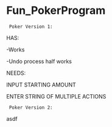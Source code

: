 # Fun_PokerProgram

     Poker Version 1:

HAS:

-Works 

-Undo process half works



NEEDS:

INPUT STARTING AMOUNT

ENTER STRING OF MULTIPLE ACTIONS



     Poker Version 2:     
asdf
